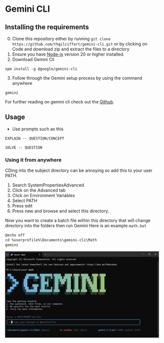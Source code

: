 # Gemini CLI 

## Installing the requirements
0. Clone this repository either by running ``git clone https://github.com/thgilciffart/gemini-cli.git`` or by clicking on Code and download zip and extract the files to a directory
1. Ensure you have [Node-js](https://nodejs.org/en/download) version 20 or higher installed. 
2. Download Gemini Cli 
```
npm install -g @google/gemini-cli
```
3. Follow through the Gemini setup process by using the command anywhere
```
gemini
```
For further reading on gemini cli check out the [Github](https://github.com/google-gemini/gemini-cli).

## Usage
- Use prompts such as this
```
EXPLAIN -- QUESTION/CONCEPT
```
```
SOLVE -- QUESTION 
```

### Using it from anywhere
CDing into the subject directory can be annoying so add this to your user PATH.
1. Search SystemPropertiesAdvanced
2. Click on the Advanced tab
3. Click on Environment Variables
4. Select PATH
5. Press edit
6. Press new and browse and select this directory.

Now you want to create a batch file within this directory that will change directory into the folders then run Gemini
Here is an example ``math.bat``
```
@echo off
cd %userprofile%\Documents\gemini-cli\Math
gemini 
```
![Example](/Images/example.png)